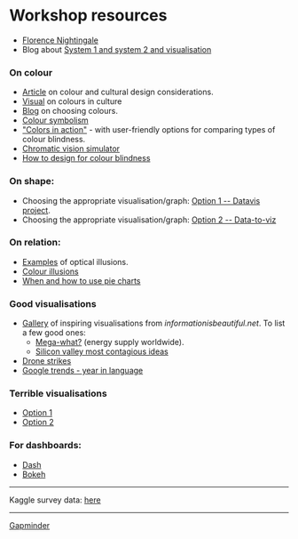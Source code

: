 # Workshop resources

* [Florence Nightingale](https://pres.decoded.co/external-global/nightingale_rose/)
* Blog about [System 1 and system 2 and visualisation](https://www.creativebloq.com/how-design-better-data-visualisations-8134175)

### On colour
* [Article](https://www.webdesignerdepot.com/2012/06/color-and-cultural-design-considerations/) on colour and cultural design considerations.
* [Visual](https://informationisbeautiful.net/visualizations/colours-in-cultures/) on colours in culture
* [Blog](https://blog.datawrapper.de/colors/) on choosing colours.
* [Colour symbolism](https://www.canva.com/learn/color-meanings-symbolism/)
* ["Colors in action"](https://projects.susielu.com/viz-palette) - with user-friendly options for comparing types of colour blindness.
* [Chromatic vision simulator](https://asada.website/webCVS/index.html)
* [How to design for colour blindness](https://usabilla.com/blog/how-to-design-for-color-blindness/)

### On shape:
* Choosing the appropriate visualisation/graph: [Option 1 -- Datavis project](https://datavizproject.com/).
* Choosing the appropriate visualisation/graph: [Option 2 -- Data-to-viz](https://www.data-to-viz.com/)

### On relation:
* [Examples](http://theconversation.com/which-square-is-bigger-honeybees-see-visual-illusions-like-humans-do-87673) of optical illusions.
* [Colour illusions](https://www.mentalfloss.com/article/54448/5-color-illusions-and-why-they-work)
* [When and how to use pie charts](https://academy.datawrapper.de/article/127-what-to-consider-when-creating-a-pie-chart)

### Good visualisations
* [Gallery](https://informationisbeautiful.net/) of inspiring visualisations from *informationisbeautiful.net*. To list a few good ones: 
  * [Mega-what?](https://informationisbeautiful.net/visualizations/mega-what-the-worlds-biggest-and-most-notable-power-plants/) (energy supply worldwide).
  * [Silicon valley most contagious ideas](https://informationisbeautiful.net/visualizations/the-bay-area-memespace-silicon-valleys-most-contagious-ideas/)
* [Drone strikes](https://drones.pitchinteractive.com/)
* [Google trends - year in language](https://googletrends.github.io/year-in-language/)

### Terrible visualisations
* [Option 1](https://viz.wtf/)
* [Option 2](https://badvisualisations.tumblr.com/)


### For dashboards:
* [Dash](https://dash.plot.ly/introduction)
* [Bokeh](https://bokeh.pydata.org/en/latest/docs/user_guide.html)


***
Kaggle survey data: [here](
https://docs.google.com/spreadsheets/d/1g1JXQ1R6-tZN7gjykr1asklnTMdCaKQo-1uVwK64z9E/edit#gid=1818789575)

***
[Gapminder](https://www.gapminder.org/tools/#$state$time$value=2016;&marker$axis_x$zoomedMin:569.42&zoomedMax:136661.9;&axis_y$zoomedMin:18.06&zoomedMax:85.06;;;&chart-type=bubbles)
